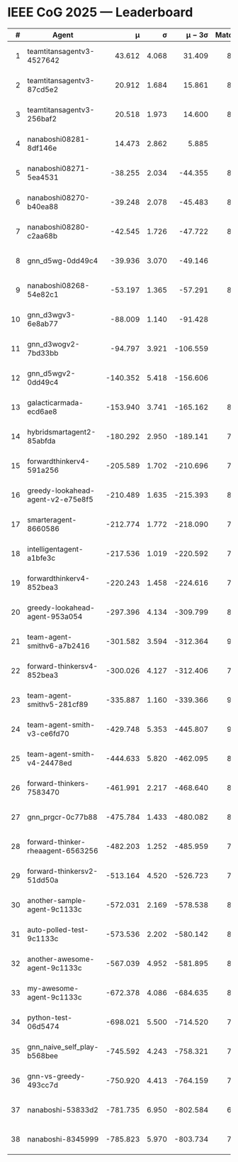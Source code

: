 # IEEE CoG 2025 — Leaderboard

| # | Agent | μ | σ | μ − 3σ | Matches | Updated |
|---:|---|---:|---:|---:|---:|---|
| 1 | teamtitansagentv3-4527642 | 43.612 | 4.068 | 31.409 | 8996 | 2025-08-31 00:16 |
| 2 | teamtitansagentv3-87cd5e2 | 20.912 | 1.684 | 15.861 | 8318 | 2025-08-31 00:16 |
| 3 | teamtitansagentv3-256baf2 | 20.518 | 1.973 | 14.600 | 8874 | 2025-08-31 00:16 |
| 4 | nanaboshi08281-8df146e | 14.473 | 2.862 | 5.885 | 376 | 2025-08-31 00:16 |
| 5 | nanaboshi08271-5ea4531 | -38.255 | 2.034 | -44.355 | 8758 | 2025-08-31 00:16 |
| 6 | nanaboshi08270-b40ea88 | -39.248 | 2.078 | -45.483 | 8900 | 2025-08-31 00:16 |
| 7 | nanaboshi08280-c2aa68b | -42.545 | 1.726 | -47.722 | 8318 | 2025-08-31 00:16 |
| 8 | gnn_d5wg-0dd49c4 | -39.936 | 3.070 | -49.146 | 200 | 2025-08-31 00:16 |
| 9 | nanaboshi08268-54e82c1 | -53.197 | 1.365 | -57.291 | 8640 | 2025-08-31 00:16 |
| 10 | gnn_d3wgv3-6e8ab77 | -88.009 | 1.140 | -91.428 | 258 | 2025-08-31 00:16 |
| 11 | gnn_d3wogv2-7bd33bb | -94.797 | 3.921 | -106.559 | 414 | 2025-08-31 00:16 |
| 12 | gnn_d5wgv2-0dd49c4 | -140.352 | 5.418 | -156.606 | 306 | 2025-08-31 00:16 |
| 13 | galacticarmada-ecd6ae8 | -153.940 | 3.741 | -165.162 | 8280 | 2025-08-31 00:16 |
| 14 | hybridsmartagent2-85abfda | -180.292 | 2.950 | -189.141 | 7529 | 2025-08-31 00:16 |
| 15 | forwardthinkerv4-591a256 | -205.589 | 1.702 | -210.696 | 7383 | 2025-08-31 00:16 |
| 16 | greedy-lookahead-agent-v2-e75e8f5 | -210.489 | 1.635 | -215.393 | 8900 | 2025-08-31 00:16 |
| 17 | smarteragent-8660586 | -212.774 | 1.772 | -218.090 | 7293 | 2025-08-31 00:16 |
| 18 | intelligentagent-a1bfe3c | -217.536 | 1.019 | -220.592 | 7335 | 2025-08-31 00:16 |
| 19 | forwardthinkerv4-852bea3 | -220.243 | 1.458 | -224.616 | 7182 | 2025-08-31 00:16 |
| 20 | greedy-lookahead-agent-953a054 | -297.396 | 4.134 | -309.799 | 8048 | 2025-08-31 00:16 |
| 21 | team-agent-smithv6-a7b2416 | -301.582 | 3.594 | -312.364 | 9200 | 2025-08-31 00:16 |
| 22 | forward-thinkersv4-852bea3 | -300.026 | 4.127 | -312.406 | 7060 | 2025-08-31 00:16 |
| 23 | team-agent-smithv5-281cf89 | -335.887 | 1.160 | -339.366 | 9460 | 2025-08-31 00:16 |
| 24 | team-agent-smith-v3-ce6fd70 | -429.748 | 5.353 | -445.807 | 9838 | 2025-08-31 00:16 |
| 25 | team-agent-smith-v4-24478ed | -444.633 | 5.820 | -462.095 | 8298 | 2025-08-31 00:16 |
| 26 | forward-thinkers-7583470 | -461.991 | 2.217 | -468.640 | 8360 | 2025-08-31 00:16 |
| 27 | gnn_prgcr-0c77b88 | -475.784 | 1.433 | -480.082 | 8130 | 2025-08-31 00:16 |
| 28 | forward-thinker-rheaagent-6563256 | -482.203 | 1.252 | -485.959 | 7722 | 2025-08-31 00:16 |
| 29 | forward-thinkersv2-51dd50a | -513.164 | 4.520 | -526.723 | 7994 | 2025-08-31 00:16 |
| 30 | another-sample-agent-9c1133c | -572.031 | 2.169 | -578.538 | 8980 | 2025-08-31 00:16 |
| 31 | auto-polled-test-9c1133c | -573.536 | 2.202 | -580.142 | 8740 | 2025-08-31 00:16 |
| 32 | another-awesome-agent-9c1133c | -567.039 | 4.952 | -581.895 | 8200 | 2025-08-31 00:16 |
| 33 | my-awesome-agent-9c1133c | -672.378 | 4.086 | -684.635 | 8620 | 2025-08-31 00:16 |
| 34 | python-test-06d5474 | -698.021 | 5.500 | -714.520 | 7480 | 2025-08-31 00:16 |
| 35 | gnn_naive_self_play-b568bee | -745.592 | 4.243 | -758.321 | 7500 | 2025-08-31 00:16 |
| 36 | gnn-vs-greedy-493cc7d | -750.920 | 4.413 | -764.159 | 7560 | 2025-08-31 00:16 |
| 37 | nanaboshi-53833d2 | -781.735 | 6.950 | -802.584 | 6640 | 2025-08-31 00:16 |
| 38 | nanaboshi-8345999 | -785.823 | 5.970 | -803.734 | 7630 | 2025-08-31 00:16 |
